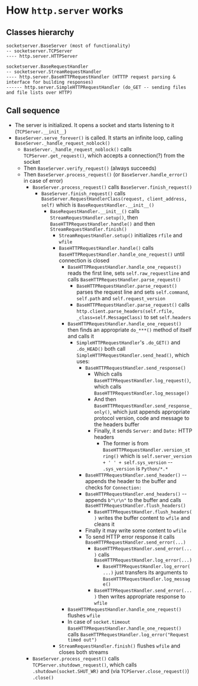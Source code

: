 # How `http.server` works
## Classes hierarchy

    socketserver.BaseServer (most of functionality)
    -- socketserver.TCPServer
    ---- http.server.HTTPServer

    socketserver.BaseRequestHandler
    -- socketserver.StreamRequestHandler
    ---- http.server.BaseHTTPRequestHandler (HTTTP request parsing & interface for building responses)
    ------ http.server.SimpleHTTPRequestHandler (do_GET -- sending files and file lists over HTTP)

## Call sequence
* The server is initialized. It opens a socket and starts listening to it (`TCPServer.__init__`)
* `BaseServer.serve_forever()` is called. It starts an infinite loop, calling `BaseServer._handle_request_noblock()`
  * `BaseServer._handle_request_noblock()` calls `TCPServer.get_request()`, which accepts a connection(?) from the socket
  * Then `BaseServer.verify_request()` (always succeeds)
  * Then `BaseServer.process_request()` (or `BaseServer.handle_error()` in case of error)
    * `BaseServer.process_request()` calls `BaseServer.finish_request()`
      * `BaseServer.finish_request()` calls `BaseServer.RequestHandlerClass(request, client_address, self)` which is `BaseRequestHandler.__init__()`
        * `BaseRequestHandler.__init__()` calls `StreamRequestHandler.setup()`, then `BaseHTTPRequestHandler.handle()` and then `StreamRequestHandler.finish()`
          * `StreamRequestHandler.setup()` initializes `rfile` and `wfile`
          * `BaseHTTPRequestHandler.handle()` calls `BaseHTTPRequestHandler.handle_one_request()` until connection is closed
            * `BaseHTTPRequestHandler.handle_one_request()` reads the first line, sets `self.raw_requestline` and calls `BaseHTTPRequestHandler.parse_request()`
              * `BaseHTTPRequestHandler.parse_request()` parses the request line and sets `self.command`, `self.path` and `self.request_version`
              * `BaseHTTPRequestHandler.parse_request()` calls `http.client.parse_headers(self.rfile, _class=self.MessageClass)` to set `self.headers`
            * `BaseHTTPRequestHandler.handle_one_request()` then finds an appropriate `do_***()` method of itself and calls it
              * `SimpleHTTPRequestHandler`'s `.do_GET()` and `.do_HEAD()` both call `SimpleHTTPRequestHandler.send_head()`, which uses:
                * `BaseHTTPRequestHandler.send_response()`
                  * Which calls `BaseHTTPRequestHandler.log_request()`, which calls `BaseHTTPRequestHandler.log_message()`
                  * And then `BaseHTTPRequestHandler.send_response_only()`, which just appends appropriate protocol version, code and message to the headers buffer
                  * Finally, it sends `Server:` and `Date:` HTTP headers
                    * The former is from `BaseHTTPRequestHandler.version_string()` which is `self.server_version + ' ' + self.sys_version` -- `.sys_version` is `Python/*.*`
                * `BaseHTTPRequestHandler.send_header()` -- appends the header to the buffer and checks for `Connection:`
                * `BaseHTTPRequestHandler.end_headers()` -- appends `b"\r\n"` to the buffer and calls `BaseHTTPRequestHandler.flush_headers()`
                  * `BaseHTTPRequestHandler.flush_headers()` writes the buffer content to `wfile` and cleans it
                * Finally it may write some content to `wfile`
                * To send HTTP error response it calls `BaseHTTPRequestHandler.send_error(...)`
                  * `BaseHTTPRequestHandler.send_error(...)` calls `BaseHTTPRequestHandler.log_error(...)`
                    * `BaseHTTPRequestHandler.log_error(...)` just transfers its arguments to `BaseHTTPRequestHandler.log_message()`
                  * `BaseHTTPRequestHandler.send_error(...)` then writes appropriate response to `wfile`
            * `BaseHTTPRequestHandler.handle_one_request()` flushes `wfile`
            * In case of `socket.timeout` `BaseHTTPRequestHandler.handle_one_request()` calls `BaseHTTPRequestHandler.log_error("Request timed out")`
          * `StreamRequestHandler.finish()` flushes `wfile` and closes both streams
    * `BaseServer.process_request()` calls `TCPServer.shutdown_request()`, which calls `.shutdown(socket.SHUT_WR)` and (via `TCPServer.close_request()`) `.close()`
